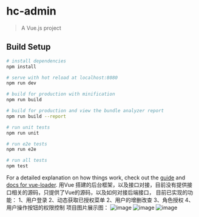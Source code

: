# hc-admin

> A Vue.js project

## Build Setup

``` bash
# install dependencies
npm install

# serve with hot reload at localhost:8080
npm run dev

# build for production with minification
npm run build

# build for production and view the bundle analyzer report
npm run build --report

# run unit tests
npm run unit

# run e2e tests
npm run e2e

# run all tests
npm test
```

For a detailed explanation on how things work, check out the [guide](http://vuejs-templates.github.io/webpack/) and [docs for vue-loader](http://vuejs.github.io/vue-loader).
用Vue 搭建的后台框架，以及接口对接，目前没有提供接口相关的源码，只提供了Vue的源码，以及如何对接后端接口，
目前已实现的功能：
  1、用户登录
  2、动态获取已授权菜单
  2、用户的增删改查
  3、角色授权
  4、用户操作按钮的权限控制
项目图片展示图：
![image](https://raw.githubusercontent.com/zephyr520/hc-admin/master/menu.saveimg.savepath20181229174006.jpg)
![image](https://raw.githubusercontent.com/zephyr520/hc-admin/master/menu.saveimg.savepath20181229174056.jpg)
![image](https://raw.githubusercontent.com/zephyr520/hc-admin/master/menu.saveimg.savepath20181229174218.jpg)
